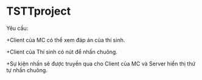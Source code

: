 # TSTTproject
Yêu cầu: 

+Client của MC có thể xem đáp án của thí sinh. 

+Client của Thí sinh có nút để nhấn chuông. 

+Sự kiện nhấn sẽ được truyền qua cho Client của MC và Server hiển thị thứ tự nhấn chuông.
